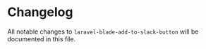 # Changelog

All notable changes to `laravel-blade-add-to-slack-button` will be documented in this file.
